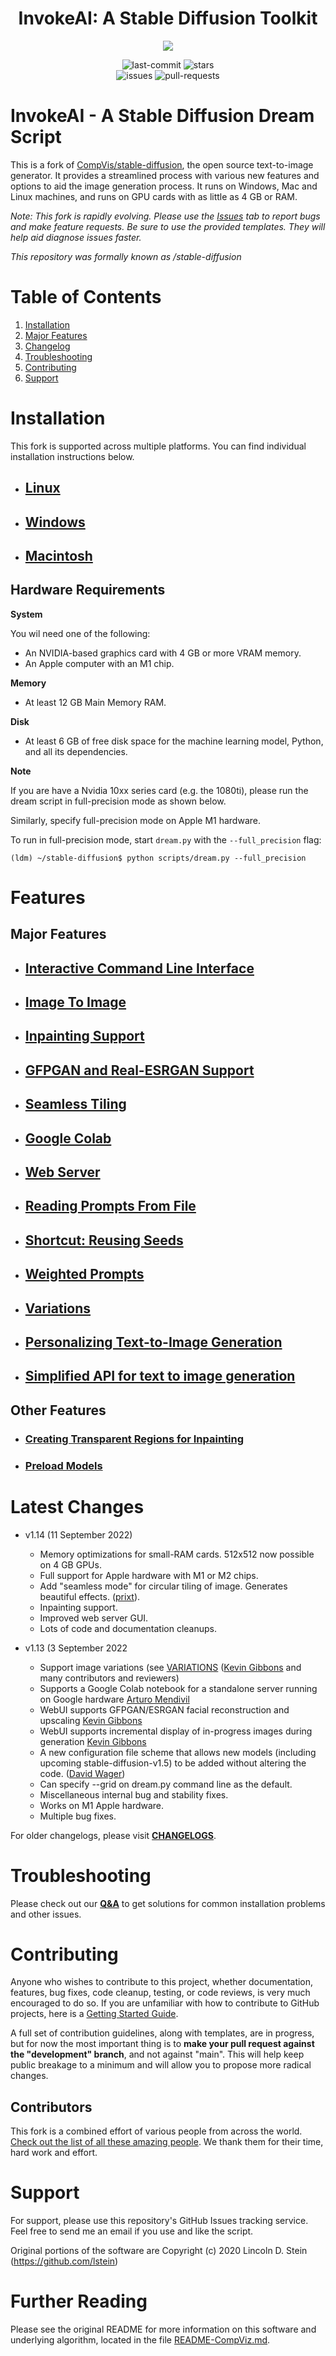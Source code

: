 <h1 align='center'><b>InvokeAI: A Stable Diffusion Toolkit</b></h1>

<p align='center'>
<img src="docs/assets/logo.png"/>
</p>

<p align="center">
    <img src="https://img.shields.io/github/last-commit/invoke-ai/InvokeAI?logo=Python&logoColor=green&style=for-the-badge" alt="last-commit"/>
    <img src="https://img.shields.io/github/stars/invoke-ai/InvokeAI?logo=GitHub&style=for-the-badge" alt="stars"/>
    <br>
    <img src="https://img.shields.io/github/issues/invoke-ai/InvokeAI?logo=GitHub&style=for-the-badge" alt="issues"/>
    <img src="https://img.shields.io/github/issues-pr/invoke-ai/InvokeAI?logo=GitHub&style=for-the-badge" alt="pull-requests"/>
</p>

# **InvokeAI - A Stable Diffusion Dream Script**

This is a fork of
[CompVis/stable-diffusion](https://github.com/CompVis/stable-diffusion),
the open source text-to-image generator. It provides a streamlined
process with various new features and options to aid the image
generation process. It runs on Windows, Mac and Linux machines,
and runs on GPU cards with as little as 4 GB or RAM.

_Note: This fork is rapidly evolving. Please use the
[Issues](https://github.com/invoke-ai/InvokeAI/issues) tab to
report bugs and make feature requests. Be sure to use the provided
templates. They will help aid diagnose issues faster._

_This repository was formally known as /stable-diffusion_

# **Table of Contents**

1. [Installation](#installation)
2. [Major Features](#features)
3. [Changelog](#latest-changes)
4. [Troubleshooting](#troubleshooting)
5. [Contributing](#contributing)
6. [Support](#support)

# Installation

This fork is supported across multiple platforms. You can find individual installation instructions below.

- ## [Linux](docs/installation/INSTALL_LINUX.md)
- ## [Windows](docs/installation/INSTALL_WINDOWS.md)
- ## [Macintosh](docs/installation/INSTALL_MAC.md)

## **Hardware Requirements**

**System**

You wil need one of the following:

- An NVIDIA-based graphics card with 4 GB or more VRAM memory.
- An Apple computer with an M1 chip.

**Memory**

- At least 12 GB Main Memory RAM.

**Disk**

- At least 6 GB of free disk space for the machine learning model, Python, and all its dependencies.

**Note**

If you are have a Nvidia 10xx series card (e.g. the 1080ti), please
run the dream script in full-precision mode as shown below.

Similarly, specify full-precision mode on Apple M1 hardware.

To run in full-precision mode, start `dream.py` with the
`--full_precision` flag:

```
(ldm) ~/stable-diffusion$ python scripts/dream.py --full_precision
```

# Features

## **Major Features**

- ## [Interactive Command Line Interface](docs/features/CLI.md)

- ## [Image To Image](docs/features/IMG2IMG.md)

- ## [Inpainting Support](docs/features/INPAINTING.md)

- ## [GFPGAN and Real-ESRGAN Support](docs/features/UPSCALE.md)

- ## [Seamless Tiling](docs/features/OTHER.md#seamless-tiling)

- ## [Google Colab](docs/features/OTHER.md#google-colab)

- ## [Web Server](docs/features/WEB.md)

- ## [Reading Prompts From File](docs/features/OTHER.md#reading-prompts-from-a-file)

- ## [Shortcut: Reusing Seeds](docs/features/OTHER.md#shortcuts-reusing-seeds)

- ## [Weighted Prompts](docs/features/OTHER.md#weighted-prompts)

- ## [Variations](docs/features/VARIATIONS.md)

- ## [Personalizing Text-to-Image Generation](docs/features/TEXTUAL_INVERSION.md)

- ## [Simplified API for text to image generation](docs/features/OTHER.md#simplified-api)

## **Other Features**

- ### [Creating Transparent Regions for Inpainting](docs/features/INPAINTING.md#creating-transparent-regions-for-inpainting)

- ### [Preload Models](docs/features/OTHER.md#preload-models)

# Latest Changes

- v1.14 (11 September 2022)

  - Memory optimizations for small-RAM cards. 512x512 now possible on 4 GB GPUs.
  - Full support for Apple hardware with M1 or M2 chips.
  - Add "seamless mode" for circular tiling of image. Generates beautiful effects. ([prixt](https://github.com/prixt)).
  - Inpainting support.
  - Improved web server GUI.
  - Lots of code and documentation cleanups.

- v1.13 (3 September 2022

  - Support image variations (see [VARIATIONS](docs/features/VARIATIONS.md) ([Kevin Gibbons](https://github.com/bakkot) and many contributors and reviewers)
  - Supports a Google Colab notebook for a standalone server running on Google hardware [Arturo Mendivil](https://github.com/artmen1516)
  - WebUI supports GFPGAN/ESRGAN facial reconstruction and upscaling [Kevin Gibbons](https://github.com/bakkot)
  - WebUI supports incremental display of in-progress images during generation [Kevin Gibbons](https://github.com/bakkot)
  - A new configuration file scheme that allows new models (including upcoming stable-diffusion-v1.5)
    to be added without altering the code. ([David Wager](https://github.com/maddavid12))
  - Can specify --grid on dream.py command line as the default.
  - Miscellaneous internal bug and stability fixes.
  - Works on M1 Apple hardware.
  - Multiple bug fixes.

For older changelogs, please visit **[CHANGELOGS](docs/CHANGELOG.md)**.

# Troubleshooting

Please check out our **[Q&A](docs/help/TROUBLESHOOT.md)** to get solutions for common installation problems and other issues.

# Contributing

Anyone who wishes to contribute to this project, whether documentation, features, bug fixes, code cleanup, testing, or code reviews, is very much encouraged to do so. If you are unfamiliar with
how to contribute to GitHub projects, here is a [Getting Started Guide](https://opensource.com/article/19/7/create-pull-request-github).

A full set of contribution guidelines, along with templates, are in progress, but for now the most important thing is to **make your pull request against the "development" branch**, and not against "main". This will help keep public breakage to a minimum and will allow you to propose more radical changes.

## **Contributors**

This fork is a combined effort of various people from across the world. [Check out the list of all these amazing people](docs/CONTRIBUTORS.md). We thank them for their time, hard work and effort.

# Support

For support,
please use this repository's GitHub Issues tracking service. Feel free
to send me an email if you use and like the script.

Original portions of the software are Copyright (c) 2020 Lincoln D. Stein (https://github.com/lstein)

# Further Reading

Please see the original README for more information on this software
and underlying algorithm, located in the file [README-CompViz.md](docs/README-CompViz.md).
